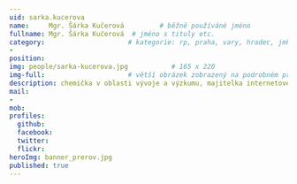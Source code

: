 ```yaml
---
uid: sarka.kucerova
name:     Mgr. Šárka Kučerová         # běžně používáné jméno
fullname: Mgr. Šárka Kučerová  # jméno s tituly etc.
category:                     # kategorie: rp, praha, vary, hradec, jmk, senat
- 
position:
img: people/sarka-kucerova.jpg           # 165 x 220
img-full:                     # větší obrázek zobrazený na podrobném profilu
description: chemička v oblasti vývoje a výzkumu, majitelka internetového obchodu s dětským outdoorovým oblečením         # kratký popis, max 160 znaků
mail:
- 
mob:         
profiles:
  github:
  facebook:       
  twitter:        
  flickr:       
heroImg: banner_prerov.jpg
published: true
---
```


